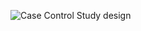 ![Case Control Study design](https://www.ebmconsult.com/content/images/Stats/Case%20Control%20Study%20Design%20Diagram.png)